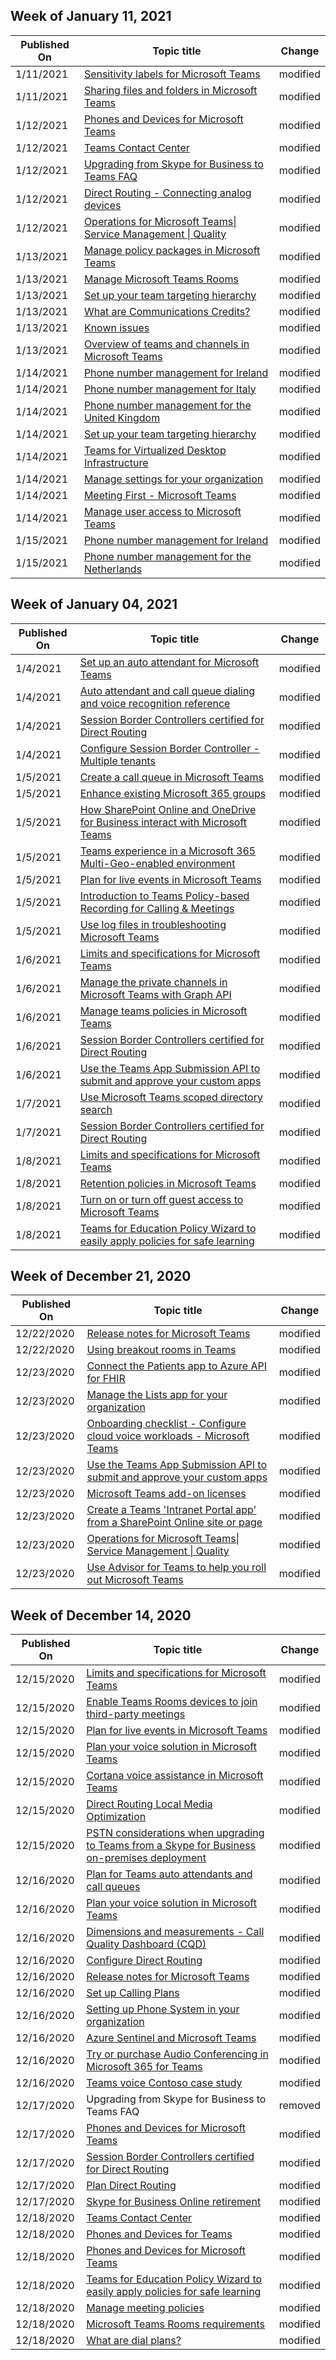 <!-- This file is generated automatically each week. Changes made to this file will be overwritten.-->



## Week of January 11, 2021


| Published On |Topic title | Change |
|------|------------|--------|
| 1/11/2021 | [Sensitivity labels for Microsoft Teams](/MicrosoftTeams/sensitivity-labels) | modified |
| 1/11/2021 | [Sharing files and folders in Microsoft Teams](/MicrosoftTeams/sharing-files-in-teams) | modified |
| 1/12/2021 | [Phones and Devices for Microsoft Teams](/MicrosoftTeams/devices/usb-devices) | modified |
| 1/12/2021 | [Teams Contact Center](/MicrosoftTeams/teams-contact-center) | modified |
| 1/12/2021 | [Upgrading from Skype for Business to Teams FAQ](/MicrosoftTeams/faq-journey) | modified |
| 1/12/2021 | [Direct Routing - Connecting analog devices](/MicrosoftTeams/direct-routing-analog-devices) | modified |
| 1/12/2021 | [Operations for Microsoft Teams\| Service Management \| Quality](/MicrosoftTeams/upgrade-operate-my-service) | modified |
| 1/13/2021 | [Manage policy packages in Microsoft Teams](/MicrosoftTeams/manage-policy-packages) | modified |
| 1/13/2021 | [Manage Microsoft Teams Rooms](/MicrosoftTeams/rooms/rooms-manage) | modified |
| 1/13/2021 | [Set up your team targeting hierarchy](/MicrosoftTeams/set-up-your-team-hierarchy) | modified |
| 1/13/2021 | [What are Communications Credits?](/MicrosoftTeams/what-are-communications-credits) | modified |
| 1/13/2021 | [Known issues](/MicrosoftTeams/rooms/known-issues) | modified |
| 1/13/2021 | [Overview of teams and channels in Microsoft Teams](/MicrosoftTeams/teams-channels-overview) | modified |
| 1/14/2021 | [Phone number management for Ireland](/MicrosoftTeams/manage-phone-numbers-for-your-organization/phone-number-management-for-ireland) | modified |
| 1/14/2021 | [Phone number management for Italy](/MicrosoftTeams/manage-phone-numbers-for-your-organization/phone-number-management-for-italy) | modified |
| 1/14/2021 | [Phone number management for the United Kingdom](/MicrosoftTeams/manage-phone-numbers-for-your-organization/phone-number-management-for-the-u-k) | modified |
| 1/14/2021 | [Set up your team targeting hierarchy](/MicrosoftTeams/set-up-your-team-hierarchy) | modified |
| 1/14/2021 | [Teams for Virtualized Desktop Infrastructure](/MicrosoftTeams/teams-for-vdi) | modified |
| 1/14/2021 | [Manage settings for your organization](/MicrosoftTeams/enable-features-office-365) | modified |
| 1/14/2021 | [Meeting First - Microsoft Teams](/MicrosoftTeams/meetings-first) | modified |
| 1/14/2021 | [Manage user access to Microsoft Teams](/MicrosoftTeams/user-access) | modified |
| 1/15/2021 | [Phone number management for Ireland](/MicrosoftTeams/manage-phone-numbers-for-your-organization/phone-number-management-for-ireland) | modified |
| 1/15/2021 | [Phone number management for the Netherlands](/MicrosoftTeams/manage-phone-numbers-for-your-organization/phone-number-management-for-the-netherlands) | modified |


## Week of January 04, 2021


| Published On |Topic title | Change |
|------|------------|--------|
| 1/4/2021 | [Set up an auto attendant for Microsoft Teams](/MicrosoftTeams/create-a-phone-system-auto-attendant) | modified |
| 1/4/2021 | [Auto attendant and call queue dialing and voice recognition reference](/MicrosoftTeams/dial-voice-reference) | modified |
| 1/4/2021 | [Session Border Controllers certified for Direct Routing](/MicrosoftTeams/direct-routing-border-controllers) | modified |
| 1/4/2021 | [Configure Session Border Controller - Multiple tenants](/MicrosoftTeams/direct-routing-sbc-multiple-tenants) | modified |
| 1/5/2021 | [Create a call queue in Microsoft Teams](/MicrosoftTeams/create-a-phone-system-call-queue) | modified |
| 1/5/2021 | [Enhance existing Microsoft 365 groups](/MicrosoftTeams/enhance-office-365-groups) | modified |
| 1/5/2021 | [How SharePoint Online and OneDrive for Business interact with Microsoft Teams](/MicrosoftTeams/sharepoint-onedrive-interact) | modified |
| 1/5/2021 | [Teams experience in a Microsoft 365 Multi-Geo-enabled environment](/MicrosoftTeams/teams-experience-o365odb-spo-multi-geo) | modified |
| 1/5/2021 | [Plan for live events in Microsoft Teams](/MicrosoftTeams/teams-live-events/plan-for-teams-live-events) | modified |
| 1/5/2021 | [Introduction to Teams Policy-based Recording for Calling & Meetings](/MicrosoftTeams/teams-recording-policy) | modified |
| 1/5/2021 | [Use log files in troubleshooting Microsoft Teams](/MicrosoftTeams/log-files) | modified |
| 1/6/2021 | [Limits and specifications for Microsoft Teams](/MicrosoftTeams/limits-specifications-teams) | modified |
| 1/6/2021 | [Manage the private channels in Microsoft Teams with Graph API](/MicrosoftTeams/private-channels-life-cycle-management) | modified |
| 1/6/2021 | [Manage teams policies in Microsoft Teams](/MicrosoftTeams/teams-policies) | modified |
| 1/6/2021 | [Session Border Controllers certified for Direct Routing](/MicrosoftTeams/direct-routing-border-controllers) | modified |
| 1/6/2021 | [Use the Teams App Submission API to submit and approve your custom apps](/MicrosoftTeams/submit-approve-custom-apps) | modified |
| 1/7/2021 | [Use Microsoft Teams scoped directory search](/MicrosoftTeams/teams-scoped-directory-search) | modified |
| 1/7/2021 | [Session Border Controllers certified for Direct Routing](/MicrosoftTeams/direct-routing-border-controllers) | modified |
| 1/8/2021 | [Limits and specifications for Microsoft Teams](/MicrosoftTeams/limits-specifications-teams) | modified |
| 1/8/2021 | [Retention policies in Microsoft Teams](/MicrosoftTeams/retention-policies) | modified |
| 1/8/2021 | [Turn on or turn off guest access to Microsoft Teams](/MicrosoftTeams/set-up-guests) | modified |
| 1/8/2021 | [Teams for Education Policy Wizard to easily apply policies for safe learning](/MicrosoftTeams/easy-policy-setup-edu) | modified |


## Week of December 21, 2020


| Published On |Topic title | Change |
|------|------------|--------|
| 12/22/2020 | [Release notes for Microsoft Teams](/MicrosoftTeams/release-notes/release-notes) | modified |
| 12/22/2020 | [Using breakout rooms in Teams](/MicrosoftTeams/using-breakout-rooms) | modified |
| 12/23/2020 | [Connect the Patients app to Azure API for FHIR](/MicrosoftTeams/expand-teams-across-your-org/healthcare/patients-app-connect-azure-api-fhir) | modified |
| 12/23/2020 | [Manage the Lists app for your organization](/MicrosoftTeams/manage-lists-app) | modified |
| 12/23/2020 | [Onboarding checklist - Configure cloud voice workloads - Microsoft Teams](/MicrosoftTeams/onboarding-checklist-configure-cloud-voice-workloads-in-microsoft-teams) | modified |
| 12/23/2020 | [Use the Teams App Submission API to submit and approve your custom apps](/MicrosoftTeams/submit-approve-custom-apps) | modified |
| 12/23/2020 | [Microsoft Teams add-on licenses](/MicrosoftTeams/teams-add-on-licensing/microsoft-teams-add-on-licensing) | modified |
| 12/23/2020 | [Create a Teams 'Intranet Portal app' from a SharePoint Online site or page](/MicrosoftTeams/teams-standalone-static-tabs-using-spo-sites) | modified |
| 12/23/2020 | [Operations for Microsoft Teams\| Service Management \| Quality](/MicrosoftTeams/upgrade-operate-my-service) | modified |
| 12/23/2020 | [Use Advisor for Teams to help you roll out Microsoft Teams](/MicrosoftTeams/use-advisor-teams-roll-out) | modified |


## Week of December 14, 2020


| Published On |Topic title | Change |
|------|------------|--------|
| 12/15/2020 | [Limits and specifications for Microsoft Teams](/MicrosoftTeams/limits-specifications-teams) | modified |
| 12/15/2020 | [Enable Teams Rooms devices to join third-party meetings](/MicrosoftTeams/rooms/third-party-join) | modified |
| 12/15/2020 | [Plan for live events in Microsoft Teams](/MicrosoftTeams/teams-live-events/plan-for-teams-live-events) | modified |
| 12/15/2020 | [Plan your voice solution in Microsoft Teams](/MicrosoftTeams/cloud-voice-landing-page) | modified |
| 12/15/2020 | [Cortana voice assistance in Microsoft Teams](/MicrosoftTeams/cortana-in-teams) | modified |
| 12/15/2020 | [Direct Routing Local Media Optimization](/MicrosoftTeams/direct-routing-media-optimization) | modified |
| 12/15/2020 | [PSTN considerations when upgrading to Teams from a Skype for Business on-premises deployment](/MicrosoftTeams/upgrade-to-teams-on-prem-pstn-considerations) | modified |
| 12/16/2020 | [Plan for Teams auto attendants and call queues](/MicrosoftTeams/plan-auto-attendant-call-queue) | modified |
| 12/16/2020 | [Plan your voice solution in Microsoft Teams](/MicrosoftTeams/cloud-voice-landing-page) | modified |
| 12/16/2020 | [Dimensions and measurements - Call Quality Dashboard (CQD)](/MicrosoftTeams/dimensions-and-measures-available-in-call-quality-dashboard) | modified |
| 12/16/2020 | [Configure Direct Routing](/MicrosoftTeams/direct-routing-configure) | modified |
| 12/16/2020 | [Release notes for Microsoft Teams](/MicrosoftTeams/release-notes/release-notes) | modified |
| 12/16/2020 | [Set up Calling Plans](/MicrosoftTeams/set-up-calling-plans) | modified |
| 12/16/2020 | [Setting up Phone System in your organization](/MicrosoftTeams/setting-up-your-phone-system) | modified |
| 12/16/2020 | [Azure Sentinel and Microsoft Teams](/MicrosoftTeams/teams-sentinel-guide) | modified |
| 12/16/2020 | [Try or purchase Audio Conferencing in Microsoft 365 for Teams](/MicrosoftTeams/try-or-purchase-audio-conferencing-in-office-365-for-teams) | modified |
| 12/16/2020 | [Teams voice Contoso case study](/MicrosoftTeams/voice-case-study-overview) | modified |
| 12/17/2020 | Upgrading from Skype for Business to Teams FAQ | removed |
| 12/17/2020 | [Phones and Devices for Microsoft Teams](/MicrosoftTeams/devices/usb-devices) | modified |
| 12/17/2020 | [Session Border Controllers certified for Direct Routing](/MicrosoftTeams/direct-routing-border-controllers) | modified |
| 12/17/2020 | [Plan Direct Routing](/MicrosoftTeams/direct-routing-plan) | modified |
| 12/17/2020 | [Skype for Business Online retirement](/MicrosoftTeams/skype-for-business-online-retirement) | modified |
| 12/18/2020 | [Teams Contact Center](/MicrosoftTeams/teams-contact-center) | modified |
| 12/18/2020 | [Phones and Devices for Teams](/MicrosoftTeams/devices/teams-ip-phones) | modified |
| 12/18/2020 | [Phones and Devices for Microsoft Teams](/MicrosoftTeams/devices/usb-devices) | modified |
| 12/18/2020 | [Teams for Education Policy Wizard to easily apply policies for safe learning](/MicrosoftTeams/easy-policy-setup-edu) | modified |
| 12/18/2020 | [Manage meeting policies](/MicrosoftTeams/meeting-policies-in-teams) | modified |
| 12/18/2020 | [Microsoft Teams Rooms requirements](/MicrosoftTeams/rooms/requirements) | modified |
| 12/18/2020 | [What are dial plans?](/MicrosoftTeams/what-are-dial-plans) | modified |
